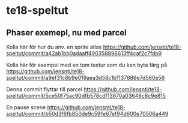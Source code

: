 # te18-speltut

## Phaser exemepl, nu med parcel

Kolla här för hur du anv. en sprite atlas
https://github.com/jensnti/te18-speltut/commit/a42ab1bb0adaaff490358898613ff4caf2c7fdb9

Kolla här för exempel med en tom textur som du kan byta färg på
https://github.com/jensnti/te18-speltut/commit/a9ef31c8b9e019aea3d58c1b1137886e7d560e56

Denna commit flyttar till parcel
https://github.com/jensnti/te18-speltut/commit/5ce50f75ac90dfb578cdf13870a03648c8c9e815

En pause scene
https://github.com/jensnti/te18-speltut/commit/b50d3f6fb850de9c591e67ef94d600e70506a449
